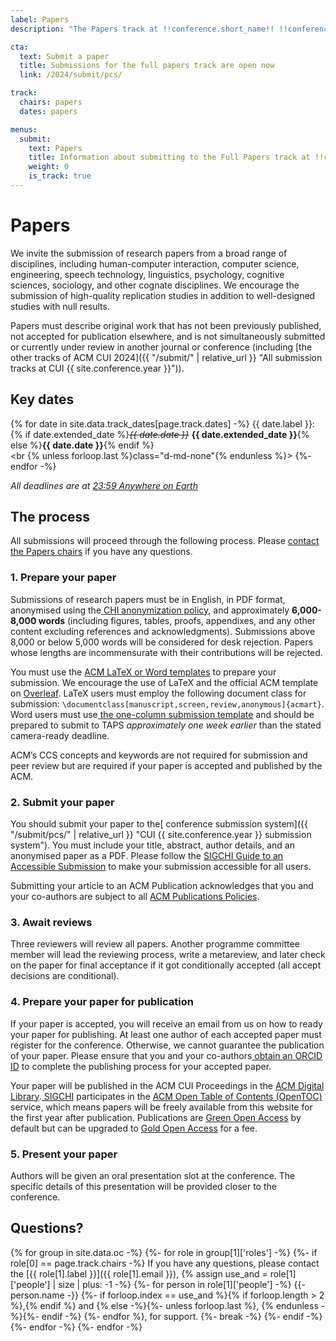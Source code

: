 ```yaml
---
label: Papers
description: "The Papers track at !!conference.short_name!! !!conference.year!! is for original contributions from a broad range of disciplines including: human-computer interaction, computer science, engineering, speech technology, linguistics, psychology, cognitive sciences, sociology and other cognate disciplines."

cta:
  text: Submit a paper
  title: Submissions for the full papers track are open now
  link: /2024/submit/pcs/

track:
  chairs: papers
  dates: papers

menus:
  submit:
    text: Papers
    title: Information about submitting to the Full Papers track at !!conference.short_name!! !!conference.year!!
    weight: 0
    is_track: true
---
```


# Papers

We invite the submission of research papers from a broad range of disciplines, including human-computer interaction, computer science, engineering, speech technology, linguistics, psychology, cognitive sciences, sociology, and other cognate disciplines. We encourage the submission of high-quality replication studies in addition to well-designed studies with null results.

Papers must describe original work that has not been previously published, not accepted for publication elsewhere, and is not simultaneously submitted or currently under review in another journal or conference (including [the other tracks of ACM CUI 2024]({{ "/submit/" | relative_url }} "All submission tracks at CUI {{ site.conference.year }}")).

## Key dates

{% for date in site.data.track_dates[page.track.dates] -%}
{{ date.label }}: <br class="d-md-none">{% if date.extended_date %}<strike><em>{{ date.date }}</em></strike> <strong>{{ date.extended_date }}</strong>{% else %}<strong>{{ date.date }}</strong>{% endif %}<br><br {% unless forloop.last %}class="d-md-none"{% endunless %}>
{%- endfor -%}

<em class="small">All deadlines are at <a href="https://time.is/Anywhere_on_Earth" title="The current time in 'Anywhere on Earth'">23:59 Anywhere on Earth</a></em>


## The process

All submissions will proceed through the following process. Please [contact the Papers chairs](mailto:cui2024-papers@cui.acm.org) if you have any questions.


### 1. Prepare your paper

Submissions of research papers must be in English, in PDF format, anonymised using the[ CHI anonymization policy](https://chi2024.acm.org/for-authors/presenting/papers/chi-anonymization-policy/ "CHI 2024 Anonymization Policy"), and approximately **6,000-8,000 words** (including figures, tables, proofs, appendixes, and any other content excluding references and acknowledgments). Submissions above 8,000 or below 5,000 words will be considered for desk rejection. Papers whose lengths are incommensurate with their contributions will be rejected.

You must use the [ACM LaTeX or Word templates](https://www.acm.org/publications/proceedings-template) to prepare your submission. We encourage the use of LaTeX and the official ACM template on [Overleaf](https://www.overleaf.com/latex/templates/acm-conference-proceedings-primary-article-template/wbvnghjbzwpc). LaTeX users must employ the following document class for submission: <code>\documentclass[manuscript,screen,review,anonymous]{acmart}</code>. Word users must use[ the one-column submission template](https://authors.acm.org/proceedings/production-information/preparing-your-article-with-microsoft-word) and should be prepared to submit to TAPS _approximately one week earlier_ than the stated camera-ready deadline.

ACM’s CCS concepts and keywords are not required for submission and peer review but are required if your paper is accepted and published by the ACM.


### 2. Submit your paper

You should submit your paper to the[ conference submission system]({{ "/submit/pcs/" | relative_url }} "CUI {{ site.conference.year }} submission system"). You must include your title, abstract, author details, and an anonymised paper as a PDF. Please follow the [SIGCHI Guide to an Accessible Submission](https://sigchi.org/conferences/author-resources/accessibility-guide/) to make your submission accessible for all users.

Submitting your article to an ACM Publication acknowledges that you and your co-authors are subject to all [ACM Publications Policies](https://www.acm.org/publications/policies).


### 3. Await reviews

Three reviewers will review all papers. Another programme committee member will lead the reviewing process, write a metareview, and later check on the paper for final acceptance if it got conditionally accepted (all accept decisions are conditional).


### 4. Prepare your paper for publication

If your paper is accepted, you will receive an email from us on how to ready your paper for publishing. At least one author of each accepted paper must register for the conference. Otherwise, we cannot guarantee the publication of your paper. Please ensure that you and your co-authors[ obtain an ORCID ID](https://orcid.org/register) to complete the publishing process for your accepted paper.

Your paper will be published in the ACM CUI Proceedings in the [ACM Digital Library](http://dl.acm.org/).[ SIGCHI](https://sigchi.org) participates in the [ACM Open Table of Contents (OpenTOC)](https://www.acm.org/publications/openaccess#h-acm-opentoc-service) service, which means papers will be freely available from this website for the first year after publication. Publications are [Green Open Access](https://www.acm.org/publications/openaccess#h-green-open-access) by default but can be upgraded to [Gold Open Access](https://www.acm.org/publications/openaccess#h-gold-open-access-publication) for a fee.


### 5. Present your paper

Authors will be given an oral presentation slot at the conference. The specific details of this presentation will be provided closer to the conference.


## Questions?

{% for group in site.data.oc -%} {%- for role in group[1]['roles'] -%} {%- if role[0] == page.track.chairs -%} If you have any questions, please contact the [{{ role[1].label }}]({{ role[1].email }}), {% assign use_and = role[1]['people'] | size | plus: -1 -%} {%- for person in role[1]['people'] -%} {{- person.name -}} {%- if forloop.index == use_and %}{% if forloop.length > 2 %},{% endif %} and {% else -%}{%- unless forloop.last %}, {% endunless -%}{%- endif -%} {%- endfor %}, for support. {%- break -%} {%- endif -%} {%- endfor -%} {%- endfor -%}
